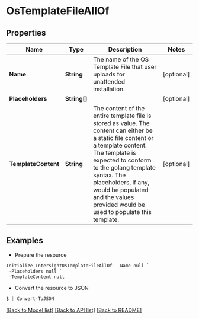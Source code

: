 # OsTemplateFileAllOf
## Properties

Name | Type | Description | Notes
------------ | ------------- | ------------- | -------------
**Name** | **String** | The name of the OS Template File that user uploads for unattended installation. | [optional] 
**Placeholders** | **String[]** |  | [optional] 
**TemplateContent** | **String** | The content of the entire template file is stored as value. The content can either be a static file content or a template content. The template is expected to conform to the golang template syntax.  The placeholders, if any, would be populated and the values provided would be  used to populate this template. | [optional] 

## Examples

- Prepare the resource
```powershell
Initialize-IntersightOsTemplateFileAllOf  -Name null `
 -Placeholders null `
 -TemplateContent null
```

- Convert the resource to JSON
```powershell
$ | Convert-ToJSON
```

[[Back to Model list]](../README.md#documentation-for-models) [[Back to API list]](../README.md#documentation-for-api-endpoints) [[Back to README]](../README.md)

